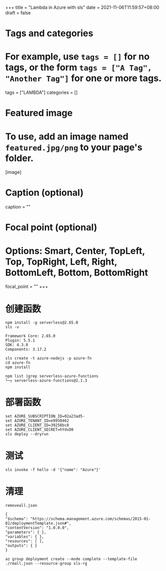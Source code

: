 +++
title = "Lambda in Azure with sls"
date = 2021-11-06T11:59:57+08:00
draft = false

# Tags and categories
# For example, use `tags = []` for no tags, or the form `tags = ["A Tag", "Another Tag"]` for one or more tags.
tags = ["LAMBDA"]
categories = []

# Featured image
# To use, add an image named `featured.jpg/png` to your page's folder. 
[image]
  # Caption (optional)
  caption = ""

  # Focal point (optional)
  # Options: Smart, Center, TopLeft, Top, TopRight, Left, Right, BottomLeft, Bottom, BottomRight
  focal_point = ""
+++


# 创建函数

```
npm install -g serverless@2.65.0
sls -v

Framework Core: 2.65.0
Plugin: 5.5.1
SDK: 4.3.0
Components: 3.17.2

sls create -t azure-nodejs -p azure-fn
cd azure-fn
npm install

```

```
npm list |grep serverless-azure-functions
└─┬ serverless-azure-functions@2.1.3
```

# 部署函数


```
set AZURE_SUBSCRIPTION_ID=02a23ad5-
set AZURE_TENANT_ID=e9950462
set AZURE_CLIENT_ID=39258bc8
set AZURE_CLIENT_SECRET=hYdvD0
sls deploy --dryrun
```


# 测试

```
sls invoke -f hello -d '{"name": "Azure"}'
```

# 清理


`removeall.json`

```
{
"$schema": "https://schema.management.azure.com/schemas/2015-01-01/deploymentTemplate.json#",
"contentVersion": "1.0.0.0",
"parameters": { },
"variables": { },
"resources": [ ],
"outputs": { }
}
```


```
az group deployment create --mode complete --template-file ./rmall.json --resource-group sls-rg
```